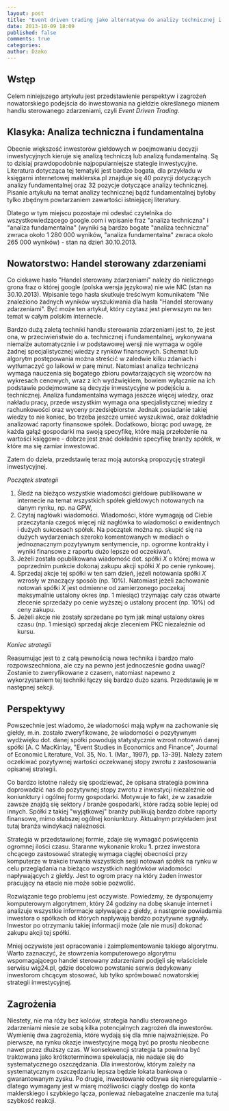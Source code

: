 ```yaml
---
layout: post
title: "Event driven trading jako alternatywa do analizy technicznej i fundamentalnej"
date: 2013-10-09 18:09
published: false
comments: true
categories: 
author: Dżako
---
```

<h2>Wstęp</h2>
Celem niniejszego artykułu jest przedstawienie perspektyw i zagrożeń nowatorskiego podejścia do inwestowania na giełdzie określanego mianem 
handlu sterowanego zdarzeniami, czyli <i>Event Driven Trading</i>.

<h2>Klasyka: Analiza techniczna i fundamentalna</h2>
Obecnie większość inwestorów giełdowych w poejmowaniu decyzji inwestycyjnych kieruje się analizą techniczą lub analizą fundamentalną. 
Są to dzisiaj prawdopodobnie najpopularniejsze stategie inwestycyjne. Literatura dotycząca tej tematyki jest bardzo bogata, dla przykładu w
księgarni internetowej maklerska.pl znajduje się 40 pozycji dotyczących analizy fundamentalnej oraz 32 pozycje dotyczące analizy technicznej.
Pisanie artykułu na temat analizy technicznej bądź fundamentalnej byłoby tylko zbędnym powtarzaniem zawartości istniejącej literatury. 

Dlatego w tym miejscu pozostaje mi odesłać czytelnika do wszystkowiedzącego google.com i wpisanie fraz "analiza techniczna" i "analiza 
fundamentalna" (wyniki są bardzo bogate "analiza techniczna" zwraca około 1 280 000 wyników, "analiza fundamentalna" zwraca około 
265 000 wyników) - stan na dzień 30.10.2013.

<h2>Nowatorstwo: Handel sterowany zdarzeniami</h2>

Co ciekawe hasło "Handel sterowany zdarzeniami" należy do nielicznego grona fraz o której google (polska wersja językowa) nie wie NIC (stan 
na 30.10.2013). Wpisanie tego hasła skutkuje treściwym komunikatem "Nie znaleziono żadnych wyników wyszukiwania dla hasła "Handel sterowany 
zdarzeniami". Być może ten artykuł, który czytasz jest pierwszym na ten temat w całym polskim internecie. 

Bardzo dużą zaletą techniki handlu sterowania zdarzeniami jest to, że jest ona, w przeciwieństwie do a. technicznej i fundamentalnej, 
wykonywana niemalże automatycznie i w podstawowej wersji nie wymaga w 
ogóle żadnej specjalistycznej wiedzy z rynków finansowych. Schemat lub algorytm 
postępowania można streścić w zaledwie kilku zdaniach i wytłumaczyć go laikowi w parę minut. Natomiast analiza techniczna wymaga nauczenia się
bogatego zbioru powtarzających się wzorców na wykresach cenowych, wraz z ich wydźwiękiem, bowiem wyłącznie na ich podstawie podejmowane są decyzje
inwestycyjne w podejściu a. technicznej. Analiza fundamentalna wymaga jeszcze więcej wiedzy, oraz nakładu pracy, przede wszystkim wymaga ona 
specjalistycznej wiedzy z rachunkowości oraz wyceny przedsiębiorstw. Jednak posiadanie takiej wiedzy to nie koniec, bo trzeba jeszcze umieć 
wyszukiwać, oraz dokładnie analizować raporty finansowe spółek. Dodatkowo, biorąc pod uwagę, że każda gałąź gospodarki ma swoją specyfikę,
które mają przełożenie na wartości księgowe - dobrze jest znać dokładnie specyfikę branży spółek, w które ma się zamiar inwestować. 

Zatem do dzieła, przedstawię teraz moją autorską propozycję strategii inwestycyjnej.
<p><em>Początek strategii</em><ol>
  <li>Śledź na bieżąco wszystkie wiadomości giełdowe publikowane w internecie na temat wszystkich spółek giełdowych notowanych na danym rynku,
  np. na GPW,</li>
  <li>Czytaj nagłówki wiadomości. Wiadomości, które wymagają od Ciebie przeczytania czegoś więcej niż nagłówka to wiadomości o ewidentnych i 
  dużych sukcesach spółek. Na początek można np. skupić się na dużych wydarzeniach szeroko komentowanych w mediach o jednoznacznym
  pozytywnym sentymencie, np. ogromne kontrakty i wyniki finansowe z raportu dużo lepsze od oczekiwań.</li>
  <li>Jeżeli została opublikowana wiadomość dot. spółki <em>X</em> o której mowa w poprzednim punkcie dokonaj zakupu akcji spółki <em>X</em> po 
  cenie rynkowej.</li>
  <li>Sprzedaj akcje tej spółki w ten sam dzień, jeżeli notowania spółki <em>X</em> wzrosły w znaczący sposób (np. 10%). Natomiast jeżeli 
  zachowanie notowań spółki <em>X</em> jest odmienne od zamierzonego poczekaj maksymalnie ustalony okres (np. 1 miesiąc) trzymając cały czas 
  otwarte zlecenie sprzedaży po cenie wyższej o ustalony procent (np. 10%) od ceny zakupu.</li>
  <li>Jeżeli akcje nie zostały sprzedane po tym jak minął ustalony okres czasu (np. 1 miesiąc) sprzedaj akcje zleceniem PKC niezależnie od 
  kursu. </li>
</ol><em>Koniec strategii</em></p>

Reasumując jest to z całą pewnością nowa technika i bardzo mało rozpowszechniona, ale czy na pewno jest jednocześnie godna uwagi? 
Zostanie to zweryfikowane z czasem, natomiast napewno z wykorzystaniem tej techniki łączy się bardzo dużo szans. Przedstawię je w następnej sekcji.

<h2>Perspektywy</h2>
Powszechnie jest wiadomo, że wiadomości mają wpływ na zachowanie się giełdy, m.in. zostało zweryfikowane, że wiadomości o pozytywnym wydźwięku
dot. danej spółki powodują statystycznie wzrost notowań danej spółki 
[A. C MacKinlay, "Event Studies in Economics and Finance", Journal of Economic Literature, Vol. 35, No. 1. (Mar., 1997), pp. 13-39]. 
Należy zatem oczekiwać pozytywnej wartości oczekwanej stopy zwrotu z zastosowania opisanej strategii.

Co bardzo istotne należy się spodziewać, że opisana strategia powinna doprowadzić nas do pozytywnej stopy zwrotu z inwestycji niezależnie od 
koniunktury i ogólnej formy gospodarki. Motywuje to fakt, że w zasadzie zawsze znajdą się sektory / branże gospodarki, które radzą sobie 
lepiej od innych. Spółki z takiej "wyjątkowej" branży publikują bardzo dobre raporty finansowe, mimo słabszej ogólnej koniunktury. Aktualnym
przykładem jest tutaj branża windykacji należności.

Strategia w przedstawionej formie, zdaje się wymagać poświęcenia ogromnej ilości czasu. Staranne wykonanie kroku <b>1.</b> przez inwestora 
chcącego zastosować strategię wymaga ciągłej obecności przy komputerze w trakcie trwania wszystkich sesji notowań spółek na rynku w celu
przeglądania na bieżąco wszystkich nagłówków wiadomości napływających z giełdy. Jest to ogrom pracy na który żaden inwestor pracujący na 
etacie nie może sobie pozwolić. 

Rozwiązanie tego problemu jest oczywiste. Powiedzmy, że dysponujemy komputerowym algorytmem, który 24 godziny na dobę skanuje internet i
analizuje wszystkie informacje spływające z giełdy, a następnie powiadamia inwestora o spółkach od których napływają bardzo pozytywne sygnały. 
Inwestor po otrzymaniu takiej informacji może (ale nie musi) dokonać zakupu akcji tej spółki.

Mniej oczywiste jest opracowanie i zaimplementowanie takiego algorytmu. Warto zaznaczyć, że stowrzenia komputerowego algorytmu wspomagającego 
handel sterowany zdarzeniami podjęli się właściciele serwisu wig24.pl, gdzie docelowo powstanie serwis dedykowany inwestorom chcącym stosować, 
lub tylko sprówbować nowatorskiej strategii inwestycyjnej. 

<h2>Zagrożenia</h2>
Niestety, nie ma róży bez kolców, strategia handlu sterowanego zdarzeniami niesie ze sobą kilka potencjalnych zagrożeń dla inwestorów. 
Wymienię dwa zagrożenia, które wydają się dla mnie najważniejsze. Po pierwsze, na rynku okazje inwestycyjne mogą być po prostu nieobecne nawet
przez dłuższy czas. W konsekwencji strategia ta powinna być traktowana jako krótkoterminowa spekulacja, nie nadaje się do systematycznego
oszczędzania. Dla inwestorów, którym zależy na systematycznym oszczędzaniu lepsza będzie lokata bankowa o gwarantowanym zysku. 
Po drugie, inwestowanie odbywa się nieregularnie - dlatego wymagany jest w miarę możliwości ciągły dostęp do konta maklerskiego i szybkiego 
łącza, ponieważ niebagatelne znaczenie ma tutaj szybkość reakcji.



